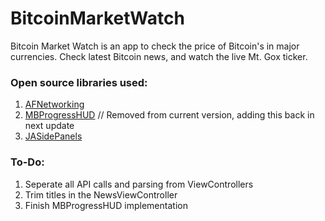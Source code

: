 BitcoinMarketWatch
==================


Bitcoin Market Watch is an app to check the price of Bitcoin's in major currencies. Check latest Bitcoin news, and watch
the live Mt. Gox ticker.

### Open source libraries used:
1. [AFNetworking](https://github.com/AFNetworking/AFNetworking)
2. [MBProgressHUD](https://github.com/jdg/MBProgressHUD) // Removed from current version, adding this back in next update
3. [JASidePanels](https://github.com/gotosleep/JASidePanels)


### To-Do:
1. Seperate all API calls and parsing from ViewControllers
2. Trim titles in the NewsViewController
3. Finish MBProgressHUD implementation
